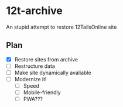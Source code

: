 12t-archive
===========

An stupid attempt to restore 12TailsOnline site

Plan
----

- [x] Restore sites from archive
- [ ] Restructure data
- [ ] Make site dynamically avaliable
- [ ] Modernize it!
  - [ ] Speed
  - [ ] Mobile-friendly
  - [ ] PWA???
